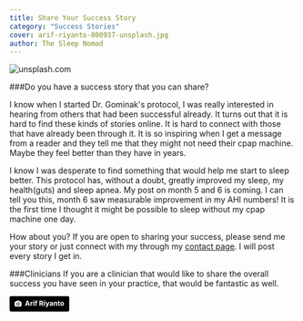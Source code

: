 ```yaml
---
title: Share Your Success Story
category: "Success Stories"
cover: arif-riyanto-800937-unsplash.jpg
author: The Sleep Nomad
---
```


![unsplash.com](./arif-riyanto-800937-unsplash.jpg)

###Do you have a success story that you can share?

I know when I started Dr. Gominak's protocol, I was really interested in hearing from others that had been successful already. It turns out that it is hard to find these kinds of stories online. It is hard to connect with those that have already been through it. It is so inspiring when I get a message from a reader and they tell me that they might not need their cpap machine. Maybe they feel better than they have in years.

I know I was desperate to find something that would help me start to sleep better. This protocol has, without a doubt, greatly improved my sleep, my health(guts) and sleep apnea. My post on month 5 and 6 is coming. I can tell you this, month 6 saw measurable improvement in my AHI numbers! It is the first time I thought it might be possible to sleep without my cpap machine one day.

How about you? If you are open to sharing your success, please send me your story or just connect with my through my [contact page](/contact/). I will post every story I get in.

###Clinicians
If you are a clinician that would like to share the overall success you have seen in your practice, that would be fantastic as well.

<a style="background-color:black;color:white;text-decoration:none;padding:4px 6px;font-family:-apple-system, BlinkMacSystemFont, &quot;San Francisco&quot;, &quot;Helvetica Neue&quot;, Helvetica, Ubuntu, Roboto, Noto, &quot;Segoe UI&quot;, Arial, sans-serif;font-size:12px;font-weight:bold;line-height:1.2;display:inline-block;border-radius:3px" href="https://unsplash.com/@arifriyanto?utm_medium=referral&amp;utm_campaign=photographer-credit&amp;utm_content=creditBadge" target="_blank" rel="noopener noreferrer" title="Download free do whatever you want high-resolution photos from Arif Riyanto"><span style="display:inline-block;padding:2px 3px"><svg xmlns="http://www.w3.org/2000/svg" style="height:12px;width:auto;position:relative;vertical-align:middle;top:-1px;fill:white" viewBox="0 0 32 32"><title>unsplash-logo</title><path d="M20.8 18.1c0 2.7-2.2 4.8-4.8 4.8s-4.8-2.1-4.8-4.8c0-2.7 2.2-4.8 4.8-4.8 2.7.1 4.8 2.2 4.8 4.8zm11.2-7.4v14.9c0 2.3-1.9 4.3-4.3 4.3h-23.4c-2.4 0-4.3-1.9-4.3-4.3v-15c0-2.3 1.9-4.3 4.3-4.3h3.7l.8-2.3c.4-1.1 1.7-2 2.9-2h8.6c1.2 0 2.5.9 2.9 2l.8 2.4h3.7c2.4 0 4.3 1.9 4.3 4.3zm-8.6 7.5c0-4.1-3.3-7.5-7.5-7.5-4.1 0-7.5 3.4-7.5 7.5s3.3 7.5 7.5 7.5c4.2-.1 7.5-3.4 7.5-7.5z"></path></svg></span><span style="display:inline-block;padding:2px 3px">Arif Riyanto</span></a>
